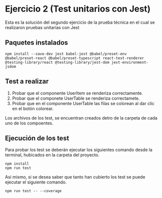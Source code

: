 # Ejercicio 2 (Test unitarios con Jest)

Esta es la solución del segundo ejercicio de la prueba técnica en el cual se realizaron pruebas unitarias con Jest

## Paquetes instalados

```
npm install --save-dev jest babel-jest @babel/preset-env @babel/preset-react @babel/preset-typescript react-test-renderer @testing-library/react @testing-library/jest-dom jest-environment-jsdom
```

## Test a realizar

1. Probar que el componente UserItem se renderiza correctamente.
2. Probar que el componete UserTable se renderiza correctamete.
3. Probar que en el componente UserTable las filas se colorean al dar clic en el botón colorear.

Los archivos de los test, se encuentran creados detro de la carpeta de cada uno de los compoentes.

## Ejecución de los test

Para probar los test se deberán ejecutar los siguientes comando desde la terminal, hubicados en la carpeta del proyecto.

```
npm install
npm run test
```

Así mismo, si se desea saber que tanto han cubierto los test se puede ejecutar el siguiente comando.

```
npm run test -- --coverage
```